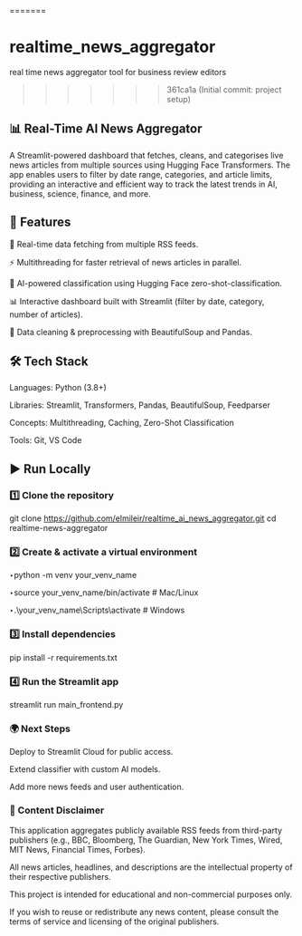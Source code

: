=======
# realtime_news_aggregator
real time news aggregator tool for business review editors
>>>>>>> 361ca1a (Initial commit: project setup)


## 📊 Real-Time AI News Aggregator

A Streamlit-powered dashboard that fetches, cleans, and categorises live news articles from multiple sources using Hugging Face Transformers. The app enables users to filter by date range, categories, and article limits, providing an interactive and efficient way to track the latest trends in AI, business, science, finance, and more.

## 🚀 Features

🔄 Real-time data fetching from multiple RSS feeds.

⚡ Multithreading for faster retrieval of news articles in parallel.

🧠 AI-powered classification using Hugging Face zero-shot-classification.

📊 Interactive dashboard built with Streamlit (filter by date, category, number of articles).

🧹 Data cleaning & preprocessing with BeautifulSoup and Pandas.


## 🛠️ Tech Stack

Languages: Python (3.8+)

Libraries: Streamlit, Transformers, Pandas, BeautifulSoup, Feedparser

Concepts: Multithreading, Caching, Zero-Shot Classification

Tools: Git, VS Code

## ▶️ Run Locally

### 1️⃣ Clone the repository

git clone https://github.com/elmileir/realtime_ai_news_aggregator.git
cd realtime-news-aggregator


### 2️⃣ Create & activate a virtual environment

‣python -m venv your_venv_name

‣source your_venv_name/bin/activate   # Mac/Linux

‣.\your_venv_name\Scripts\activate      # Windows


### 3️⃣ Install dependencies

pip install -r requirements.txt


### 4️⃣ Run the Streamlit app

streamlit run main_frontend.py


### 🌍 Next Steps

Deploy to Streamlit Cloud for public access.

Extend classifier with custom AI models.

Add more news feeds and user authentication.


### 📑 Content Disclaimer

This application aggregates publicly available RSS feeds from third-party publishers (e.g., BBC, Bloomberg, The Guardian, New York Times, Wired, MIT News, Financial Times, Forbes).

All news articles, headlines, and descriptions are the intellectual property of their respective publishers.

This project is intended for educational and non-commercial purposes only.

If you wish to reuse or redistribute any news content, please consult the terms of service and licensing of the original publishers.

